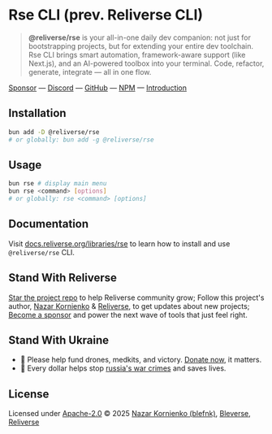 # Rse CLI (prev. Reliverse CLI)

> **@reliverse/rse** is your all-in-one daily dev companion: not just for bootstrapping projects, but for extending your entire dev toolchain. Rse CLI brings smart automation, framework-aware support (like Next.js), and an AI-powered toolbox into your terminal. Code, refactor, generate, integrate — all in one flow.

[Sponsor](https://github.com/sponsors/blefnk) — [Discord](https://discord.gg/Pb8uKbwpsJ) — [GitHub](https://github.com/reliverse/rse) — [NPM](https://npmjs.com/@reliverse/rse) — [Introduction](https://blefnk.reliverse.org/blog/articles/cli)

## Installation

```bash
bun add -D @reliverse/rse
# or globally: bun add -g @reliverse/rse
```

## Usage

```bash
bun rse # display main menu
bun rse <command> [options]
# or globally: rse <command> [options]
```

## Documentation

Visit [docs.reliverse.org/libraries/rse](https://docs.reliverse.org/libraries/rse) to learn how to install and use `@reliverse/rse` CLI.

## Stand With Reliverse

[Star the project repo](https://github.com/reliverse/rse) to help Reliverse community grow; Follow this project's author, [Nazar Kornienko](https://github.com/blefnk) & [Reliverse](https://github.com/reliverse), to get updates about new projects; [Become a sponsor](https://github.com/sponsors/blefnk) and power the next wave of tools that just feel right.

## Stand With Ukraine

- 💙 Please help fund drones, medkits, and victory. [Donate now](https://u24.gov.ua), it matters.
- 💛 Every dollar helps stop [russia's war crimes](https://war.ukraine.ua/russia-war-crimes) and saves lives.

## License

Licensed under [Apache-2.0](LICENSE) © 2025 [Nazar Kornienko (blefnk)](https://github.com/blefnk), [Bleverse](https://bleverse.com), [Reliverse](https://github.com/reliverse)
